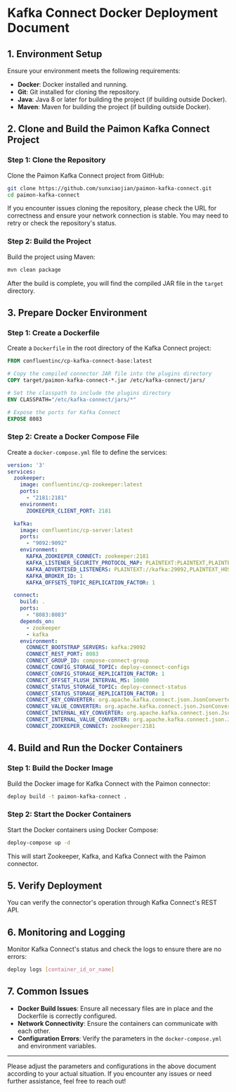 # Kafka Connect Docker Deployment Document

## 1. Environment Setup

Ensure your environment meets the following requirements:

- **Docker**: Docker installed and running.
- **Git**: Git installed for cloning the repository.
- **Java**: Java 8 or later for building the project (if building outside Docker).
- **Maven**: Maven for building the project (if building outside Docker).

## 2. Clone and Build the Paimon Kafka Connect Project

### Step 1: Clone the Repository

Clone the Paimon Kafka Connect project from GitHub:

```bash
git clone https://github.com/sunxiaojian/paimon-kafka-connect.git
cd paimon-kafka-connect
```

If you encounter issues cloning the repository, please check the URL for correctness and ensure your network connection is stable. You may need to retry or check the repository's status.

### Step 2: Build the Project

Build the project using Maven:

```bash
mvn clean package
```

After the build is complete, you will find the compiled JAR file in the `target` directory.

## 3. Prepare Docker Environment

### Step 1: Create a Dockerfile

Create a `Dockerfile` in the root directory of the Kafka Connect project:

```Dockerfile
FROM confluentinc/cp-kafka-connect-base:latest

# Copy the compiled connector JAR file into the plugins directory
COPY target/paimon-kafka-connect-*.jar /etc/kafka-connect/jars/

# Set the classpath to include the plugins directory
ENV CLASSPATH="/etc/kafka-connect/jars/*"

# Expose the ports for Kafka Connect
EXPOSE 8083
```

### Step 2: Create a Docker Compose File

Create a `docker-compose.yml` file to define the services:

```yaml
version: '3'
services:
  zookeeper:
    image: confluentinc/cp-zookeeper:latest
    ports:
      - "2181:2181"
    environment:
      ZOOKEEPER_CLIENT_PORT: 2181

  kafka:
    image: confluentinc/cp-server:latest
    ports:
      - "9092:9092"
    environment:
      KAFKA_ZOOKEEPER_CONNECT: zookeeper:2181
      KAFKA_LISTENER_SECURITY_PROTOCOL_MAP: PLAINTEXT:PLAINTEXT,PLAINTEXT_HOST:PLAINTEXT
      KAFKA_ADVERTISED_LISTENERS: PLAINTEXT://kafka:29092,PLAINTEXT_HOST://localhost:9092
      KAFKA_BROKER_ID: 1
      KAFKA_OFFSETS_TOPIC_REPLICATION_FACTOR: 1

  connect:
    build: .
    ports:
      - "8083:8083"
    depends_on:
      - zookeeper
      - kafka
    environment:
      CONNECT_BOOTSTRAP_SERVERS: kafka:29092
      CONNECT_REST_PORT: 8083
      CONNECT_GROUP_ID: compose-connect-group
      CONNECT_CONFIG_STORAGE_TOPIC: deploy-connect-configs
      CONNECT_CONFIG_STORAGE_REPLICATION_FACTOR: 1
      CONNECT_OFFSET_FLUSH_INTERVAL_MS: 10000
      CONNECT_STATUS_STORAGE_TOPIC: deploy-connect-status
      CONNECT_STATUS_STORAGE_REPLICATION_FACTOR: 1
      CONNECT_KEY_CONVERTER: org.apache.kafka.connect.json.JsonConverter
      CONNECT_VALUE_CONVERTER: org.apache.kafka.connect.json.JsonConverter
      CONNECT_INTERNAL_KEY_CONVERTER: org.apache.kafka.connect.json.JsonConverter
      CONNECT_INTERNAL_VALUE_CONVERTER: org.apache.kafka.connect.json.JsonConverter
      CONNECT_ZOOKEEPER_CONNECT: zookeeper:2181
```

## 4. Build and Run the Docker Containers

### Step 1: Build the Docker Image

Build the Docker image for Kafka Connect with the Paimon connector:

```bash
deploy build -t paimon-kafka-connect .
```

### Step 2: Start the Docker Containers

Start the Docker containers using Docker Compose:

```bash
deploy-compose up -d
```

This will start Zookeeper, Kafka, and Kafka Connect with the Paimon connector.

## 5. Verify Deployment

You can verify the connector's operation through Kafka Connect's REST API.

## 6. Monitoring and Logging

Monitor Kafka Connect's status and check the logs to ensure there are no errors:

```bash
deploy logs [container_id_or_name]
```

## 7. Common Issues

- **Docker Build Issues**: Ensure all necessary files are in place and the Dockerfile is correctly configured.
- **Network Connectivity**: Ensure the containers can communicate with each other.
- **Configuration Errors**: Verify the parameters in the `docker-compose.yml` and environment variables.

---

Please adjust the parameters and configurations in the above document according to your actual situation. If you encounter any issues or need further assistance, feel free to reach out!
